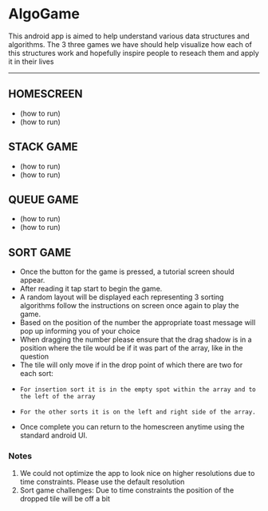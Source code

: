 # AlgoGame
This android app is aimed to help understand various data structures and algorithms.
The 3 three games we have should help visualize how each of this structures work and hopefully inspire people to reseach them and apply it in their lives


---

## HOMESCREEN
   - (how to run)
   - (how to run)

## STACK GAME
   - (how to run)
   - (how to run)

## QUEUE GAME
   - (how to run)
   - (how to run)

## SORT GAME
   - Once the button for the game is pressed, a tutorial screen should appear.
   - After reading it tap start to begin the game.
   - A random layout will be displayed each representing 3 sorting algorithms follow the instructions on screen once again to play the game.
   - Based on the position of the number the appropriate toast message will pop up informing you of your choice 
   - When dragging the number please ensure that the drag shadow is in a position where the tile would be if it was part of the array, like in the question
   - The tile will only move if in the drop point of which there are two for each sort:
   -     For insertion sort it is in the empty spot within the array and to the left of the array
   -     For the other sorts it is on the left and right side of the array.
   - Once complete you can return to the homescreen anytime using the standard android UI.


### Notes
1. We could not optimize the app to look nice on higher resolutions due to time constraints. Please use the default resolution
2. Sort game challenges: Due to time constraints the position of the dropped tile will be off a bit

